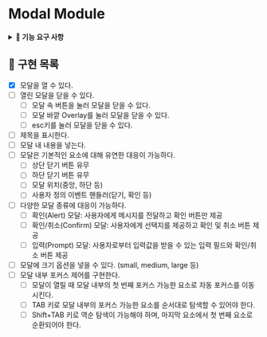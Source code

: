 # Modal Module

<details>
<summary><b>🎯 기능 요구 사항</b></summary>

### 모달 컴포넌트

- 모달 컴포넌트를 npm으로 배포하고 사용할 수 있어야 한다.
- 피그마 시안 예시처럼 모바일에서 사용 가능한 모달 컴포넌트를 만들어야 한다.
- 모달 위치 및 내용 구성 옵션을 prop으로 전달받아 유연하게 모달을 구성할 수 있어야 한다.
- 모달 위치: 중앙, 하단 등
- 모달 내용: 제목, 버튼 등
- 사용자 정의 이벤트 핸들러를 지원해야 한다.
  - 모달 열기, 닫기, 확인 등의 동작에 대한 이벤트 핸들러
- 다양한 모달 종류를 대응 가능하게 구현해야 한다.
  - 확인(Alert) 모달: 사용자에게 메시지를 전달하고 확인 버튼만 제공
  - 확인/취소(Confirm) 모달: 사용자에게 선택지를 제공하고 확인 및 취소 버튼 제공
  - 입력(Prompt) 모달: 사용자로부터 입력값을 받을 수 있는 입력 필드와 확인/취소 버튼 제공
- 모달 크기 옵션 추가
  - small, medium, large 등의 크기 옵션을 prop으로 전달받아 모달 크기 조절
- 키보드 사용자를 고려하여 모달 내부 포커스 제어를 구현한다.
  - 모달이 열릴 때 모달 내부의 첫 번째 포커스 가능한 요소로 자동 포커스를 이동시킨다.
  - TAB 키로 모달 내부의 포커스 가능한 요소를 순서대로 탐색할 수 있어야 한다.
  - Shift+TAB 키로 역순 탐색이 가능해야 하며, 마지막 요소에서 첫 번째 요소로 순환되어야 한다.

### Storybook

- 모달의 위치, 내용, 이벤트 핸들러 등 다양한 prop에 대한 Storybook 테스트 시나리오를 작성한다.
- 모달 컴포넌트의 PC 대응 스토리 작성

</details>

## 🦩 구현 목록

- [x] 모달을 열 수 있다.
- [ ] 열린 모달을 닫을 수 있다.
  - [ ] 모달 속 버튼을 눌러 모달을 닫을 수 있다.
  - [ ] 모달 바깥 Overlay를 눌러 모달을 닫을 수 있다.
  - [ ] esc키를 눌러 모달을 닫을 수 있다.
- [ ] 제목을 표시한다.
- [ ] 모달 내 내용을 넣는다.
- [ ] 모달은 기본적인 요소에 대해 유연한 대응이 가능하다.
  - [ ] 상단 닫기 버튼 유무
  - [ ] 하단 닫기 버튼 유무
  - [ ] 모달 위치(중앙, 하단 등)
  - [ ] 사용자 정의 이벤트 핸들러(닫기, 확인 등)
- [ ] 다양한 모달 종류에 대응이 가능하다.
  - [ ] 확인(Alert) 모달: 사용자에게 메시지를 전달하고 확인 버튼만 제공
  - [ ] 확인/취소(Confirm) 모달: 사용자에게 선택지를 제공하고 확인 및 취소 버튼 제공
  - [ ] 입력(Prompt) 모달: 사용자로부터 입력값을 받을 수 있는 입력 필드와 확인/취소 버튼 제공
- [ ] 모달에 크기 옵션을 넣을 수 있다. (small, medium, large 등)
- [ ] 모달 내부 포커스 제어를 구현한다.
  - [ ] 모달이 열릴 때 모달 내부의 첫 번째 포커스 가능한 요소로 자동 포커스를 이동시킨다.
  - [ ] TAB 키로 모달 내부의 포커스 가능한 요소를 순서대로 탐색할 수 있어야 한다.
  - [ ] Shift+TAB 키로 역순 탐색이 가능해야 하며, 마지막 요소에서 첫 번째 요소로 순환되어야 한다.
